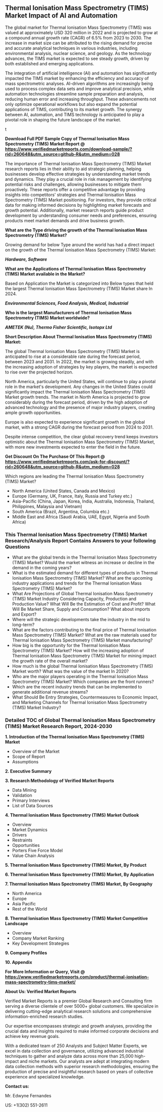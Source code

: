 <h2>Thermal Ionisation Mass Spectrometry (TIMS) Market Impact of AI and Automation</h2><p>The global market for Thermal Ionisation Mass Spectrometry (TIMS) was valued at approximately USD 320 million in 2022 and is projected to grow at a compound annual growth rate (CAGR) of 6.5% from 2023 to 2030. The increase in market size can be attributed to the rising demand for precise and accurate analytical techniques in various industries, including environmental analysis, nuclear science, and geology. As the technology advances, the TIMS market is expected to see steady growth, driven by both established and emerging applications.</p><p>The integration of artificial intelligence (AI) and automation has significantly impacted the TIMS market by enhancing the efficiency and accuracy of mass spectrometric analyses. AI-driven algorithms are increasingly being used to process complex data sets and improve analytical precision, while automation technologies streamline sample preparation and analysis, reducing human error and increasing throughput. These advancements not only optimize operational workflows but also expand the potential applications of TIMS, contributing to its market growth. The synergy between AI, automation, and TIMS technology is anticipated to play a pivotal role in shaping the future landscape of the market.</p>t</p><p id="" class=""><strong>Download Full PDF Sample Copy of Thermal Ionisation Mass Spectrometry (TIMS) Market Report @ <a href="https://www.verifiedmarketreports.com/download-sample/?rid=260648&utm_source=github-R&utm_medium=028" target="_blank">https://www.verifiedmarketreports.com/download-sample/?rid=260648&utm_source=github-R&utm_medium=028</a></strong></p><p>The importance of&nbsp;Thermal Ionisation Mass Spectrometry (TIMS) Market research reports lies in their ability to aid strategic planning, helping businesses develop effective strategies by understanding market trends and dynamics. They play a crucial role in risk management by identifying potential risks and challenges, allowing businesses to mitigate them proactively. These reports offer a competitive advantage by providing insights into competitors' strategies and Thermal Ionisation Mass Spectrometry (TIMS) Market positioning. For investors, they provide critical data for making informed decisions by highlighting market forecasts and growth potential. Additionally, market research reports guide product development by understanding consumer needs and preferences, ensuring products meet market demands and drive business growth.</p><p><strong>What are the&nbsp;Type driving the growth of the Thermal Ionisation Mass Spectrometry (TIMS) Market?</strong></p><p id="" class="">Growing demand for below Type around the world has had a direct impact on the growth of the Thermal Ionisation Mass Spectrometry (TIMS) Market:</p><em><strong>Hardware, Software</strong></em></p><strong>What are the&nbsp;Applications&nbsp;of Thermal Ionisation Mass Spectrometry (TIMS) Market available in the Market?</strong></p><p id="" class="">Based on Application the Market is categorized into Below types that held the largest Thermal Ionisation Mass Spectrometry (TIMS) Market share In 2024.</p><em><strong>Environmental Sciences, Food Analysis, Medical, Industrial</strong></em></p><strong>Who is the largest Manufacturers of Thermal Ionisation Mass Spectrometry (TIMS) Market worldwide?</strong></p><p><em><strong>AMETEK (Nu), Thermo Fisher Scientific, Isotopx Ltd</strong></em></p><p id="" class=""><strong>Short Description About Thermal Ionisation Mass Spectrometry (TIMS) Market:</strong></p><p>The global Thermal Ionisation Mass Spectrometry (TIMS) Market is anticipated to rise at a considerable rate during the forecast period, between 2023 and 2031. In 2022, the market is growing steadily, and with the increasing adoption of strategies by key players, the market is expected to rise over the projected horizon.</p><p>North America, particularly the United States, will continue to play a pivotal role in the market's development. Any changes in the United States could significantly impact the Thermal Ionisation Mass Spectrometry (TIMS) Market growth trends. The market in North America is projected to grow considerably during the forecast period, driven by the high adoption of advanced technology and the presence of major industry players, creating ample growth opportunities.</p><p>Europe is also expected to experience significant growth in the global market, with a strong CAGR during the forecast period from 2024 to 2031.</p><p>Despite intense competition, the clear global recovery trend keeps investors optimistic about the Thermal Ionisation Mass Spectrometry (TIMS) Market, with more new investments expected to enter the field in the future.</p><p id="" class=""><strong>Get Discount On The Purchase Of This Report @ <a href="https://www.verifiedmarketreports.com/ask-for-discount/?rid=260648&utm_source=github-R&utm_medium=028" target="_blank">https://www.verifiedmarketreports.com/ask-for-discount/?rid=260648&utm_source=github-R&utm_medium=028</a></strong></p>Which regions are leading the Thermal Ionisation Mass Spectrometry (TIMS) Market?</p><ul><li>North America (United States, Canada and Mexico)</li><li>Europe (Germany, UK, France, Italy, Russia and Turkey etc.)</li><li>Asia-Pacific (China, Japan, Korea, India, Australia, Indonesia, Thailand, Philippines, Malaysia and Vietnam)</li><li>South America (Brazil, Argentina, Columbia etc.)</li><li>Middle East and Africa (Saudi Arabia, UAE, Egypt, Nigeria and South Africa)</li></ul><h3 id="" class="">This Thermal Ionisation Mass Spectrometry (TIMS) Market Research/Analysis Report Contains Answers to your following Questions</h3><ul><li>What are the global trends in the Thermal Ionisation Mass Spectrometry (TIMS) Market? Would the market witness an increase or decline in the demand in the coming years?</li><li>What is the estimated demand for different types of products in Thermal Ionisation Mass Spectrometry (TIMS) Market? What are the upcoming industry applications and trends for the Thermal Ionisation Mass Spectrometry (TIMS) Market?</li><li>What Are Projections of Global Thermal Ionisation Mass Spectrometry (TIMS) Market Industry Considering Capacity, Production and Production Value? What Will Be the Estimation of Cost and Profit? What Will Be Market Share, Supply and Consumption? What about imports and Export?</li><li>Where will the strategic developments take the industry in the mid to long-term?</li><li>What are the factors contributing to the final price of Thermal Ionisation Mass Spectrometry (TIMS) Market? What are the raw materials used for Thermal Ionisation Mass Spectrometry (TIMS) Market manufacturing?</li><li>How big is the opportunity for the Thermal Ionisation Mass Spectrometry (TIMS) Market? How will the increasing adoption of Thermal Ionisation Mass Spectrometry (TIMS) Market for mining impact the growth rate of the overall market?</li><li>How much is the global Thermal Ionisation Mass Spectrometry (TIMS) Market worth? What was the value of the market In 2020?</li><li>Who are the major players operating in the Thermal Ionisation Mass Spectrometry (TIMS) Market? Which companies are the front runners?</li><li>Which are the recent industry trends that can be implemented to generate additional revenue streams?</li><li>What Should Be Entry Strategies, Countermeasures to Economic Impact, and Marketing Channels for Thermal Ionisation Mass Spectrometry (TIMS) Market Industry?</li></ul><h3 id="" class="">Detailed TOC of Global Thermal Ionisation Mass Spectrometry (TIMS) Market Research Report, 2024-2030</h3><p id="" class=""><strong>1. Introduction of the Thermal Ionisation Mass Spectrometry (TIMS) Market</strong></p><ul><li>Overview of the Market</li><li>Scope of Report</li><li>Assumptions</li></ul><p id="" class=""><strong>2. Executive Summary</strong></p><p id="" class=""><strong>3. Research Methodology of Verified Market Reports</strong></p><ul><li>Data Mining</li><li>Validation</li><li>Primary Interviews</li><li>List of Data Sources</li></ul><p id="" class=""><strong>4. Thermal Ionisation Mass Spectrometry (TIMS) Market Outlook</strong></p><ul><li>Overview</li><li>Market Dynamics</li><li>Drivers</li><li>Restraints</li><li>Opportunities</li><li>Porters Five Force Model</li><li>Value Chain Analysis</li></ul><p id="" class=""><strong>5. Thermal Ionisation Mass Spectrometry (TIMS) Market, By Product</strong></p><p id="" class=""><strong>6. Thermal Ionisation Mass Spectrometry (TIMS) Market, By Application</strong></p><p id="" class=""><strong>7. Thermal Ionisation Mass Spectrometry (TIMS) Market, By Geography</strong></p><ul><li>North America</li><li>Europe</li><li>Asia Pacific</li><li>Rest of the World</li></ul><p id="" class=""><strong>8. Thermal Ionisation Mass Spectrometry (TIMS) Market Competitive Landscape</strong></p><ul><li>Overview</li><li>Company Market Ranking</li><li>Key Development Strategies</li></ul><p id="" class=""><strong>9. Company Profiles</strong></p><p id="" class=""><strong>10. Appendix</strong></p><p id="" class=""><strong>For More Information or Query, Visit @ <a href="https://www.verifiedmarketreports.com/product/thermal-ionisation-mass-spectrometry-tims-market/" target="_blank">https://www.verifiedmarketreports.com/product/thermal-ionisation-mass-spectrometry-tims-market/</a></strong></p><p id="" class=""><strong>About Us: Verified Market Reports</strong></p><p id="" class="">Verified Market Reports is a premier Global Research and Consulting firm serving a diverse clientele of over 5000+ global customers. We specialize in delivering cutting-edge analytical research solutions and comprehensive information-enriched research studies.</p><p id="" class="">Our expertise encompasses strategic and growth analyses, providing the crucial data and insights required to make informed corporate decisions and achieve key revenue goals.</p><p id="" class="">With a dedicated team of 250 Analysts and Subject Matter Experts, we excel in data collection and governance, utilizing advanced industrial techniques to gather and analyze data across more than 25,000 high-impact and niche markets. Our analysts are adept at integrating modern data collection methods with superior research methodologies, ensuring the production of precise and insightful research based on years of collective experience and specialized knowledge.</p><p id="" class=""><strong>Contact us:</strong></p><p id="" class="">Mr. Edwyne Fernandes</p><p id="" class="">US: +1(302) 551-2611</p>